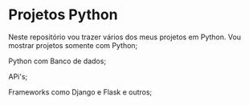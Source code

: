 # Projetos Python

Neste repositório vou trazer vários dos meus projetos em Python.
Vou mostrar projetos somente com Python;

Python com Banco de dados;

APi's;

Frameworks como Django e Flask e outros;
